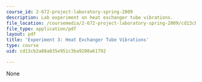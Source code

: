 ```yaml
---
course_id: 2-672-project-laboratory-spring-2009
description: Lab experiment on heat exchanger tube vibrations.
file_location: /coursemedia/2-672-project-laboratory-spring-2009/cd13cb2a88a835e951c3ba9208a61792_heat_excha.pdf
file_type: application/pdf
layout: pdf
title: 'Experiment 3: Heat Exchanger Tube Vibrations'
type: course
uid: cd13cb2a88a835e951c3ba9208a61792

---
```

None
